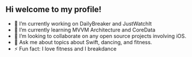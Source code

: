 ## Hi welcome to my profile!

- 🔭 I’m currently working on DailyBreaker and JustWatchIt
- 🌱 I’m currently learning MVVM Architecture and CoreData
- 👯 I’m looking to collaborate on any open source projects involving iOS.
- 💬 Ask me about topics about Swift, dancing, and fitness.
- ⚡ Fun fact: I love fitness and I breakdance
